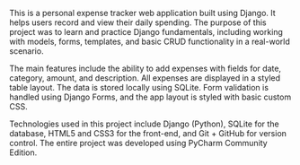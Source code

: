 This is a personal expense tracker web application built using Django. It helps users record and view their daily spending. The purpose of this project was to learn and practice Django fundamentals, including working with models, forms, templates, and basic CRUD functionality in a real-world scenario.

The main features include the ability to add expenses with fields for date, category, amount, and description. All expenses are displayed in a styled table layout. The data is stored locally using SQLite. Form validation is handled using Django Forms, and the app layout is styled with basic custom CSS.

Technologies used in this project include Django (Python), SQLite for the database, HTML5 and CSS3 for the front-end, and Git + GitHub for version control. The entire project was developed using PyCharm Community Edition.
